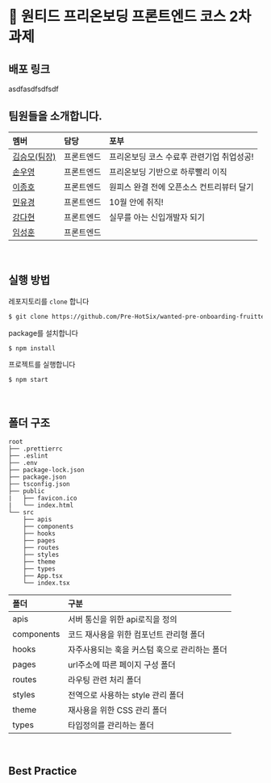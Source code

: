 # 🎉 원티드 프리온보딩 프론트엔드 코스 2차 과제

## 배포 링크

asdfasdfsdfsdf
<br/>

## 팀원들을 소개합니다.

| 멤버                                          | 담당       | 포부                                      |
| :-------------------------------------------- | :--------- | :---------------------------------------- |
| [김승모(팀장)](https://github.com/endmoseung) | 프론트엔드 | 프리온보딩 코스 수료후 관련기업 취업성공! |
| [손우영](https://github.com/dndud2906)        | 프론트엔드 | 프리온보딩 기반으로 하루빨리 이직         |
| [이종호](https://github.com/devfrank9)        | 프론트엔드 | 원피스 완결 전에 오픈소스 컨트리뷰터 달기 |
| [민유경](https://github.com/MINYUKYUNG)       | 프론트엔드 | 10월 안에 취직!                           |
| [강다현](https://github.com/KKangdaa)         | 프론트엔드 | 실무를 아는 신입개발자 되기               |
| [임성훈](https://github.com/sasumpi123)       | 프론트엔드 |                                           |

<br/>

## 실행 방법

레포지토리를 `clone` 합니다

```markdown
$ git clone https://github.com/Pre-HotSix/wanted-pre-onboarding-fruitte.git
```

package를 설치합니다

```markdown
$ npm install
```

프로젝트를 실행합니다

```markdown
$ npm start
```

<br/>

## 폴더 구조

```
root
├── .prettierrc
├── .eslint
├── .env
├── package-lock.json
├── package.json
├── tsconfig.json
├── public
|   ├── favicon.ico
|   └── index.html
└── src
    ├── apis
    ├── components
    ├── hooks
    ├── pages
    ├── routes
    ├── styles
    ├── theme
    ├── types
    ├── App.tsx
    └── index.tsx
```

| 폴더       | 구분                                          |
| :--------- | :-------------------------------------------- |
| apis       | 서버 통신을 위한 api로직을 정의               |
| components | 코드 재사용을 위한 컴포넌트 관리형 폴더       |
| hooks      | 자주사용되는 훅을 커스텀 훅으로 관리하는 폴더 |
| pages      | url주소에 따른 페이지 구성 폴더               |
| routes     | 라우팅 관련 처리 폴더                         |
| styles     | 전역으로 사용하는 style 관리 폴더             |
| theme      | 재사용을 위한 CSS 관리 폴더                   |
| types      | 타입정의를 관리하는 폴더                      |

<br/>

## Best Practice
